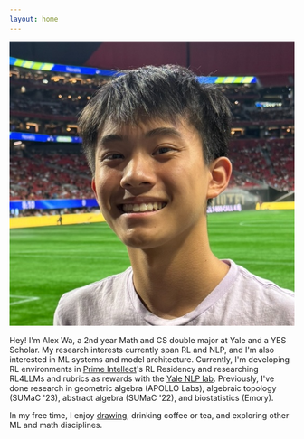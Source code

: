```yaml
---
layout: home
---
```


<div class="profile-container">
  <img src="public/pfp.jpg" alt="Alex Wa" class="profile-image">
  <div class="profile-content">
    <p>
      Hey! I'm Alex Wa, a 2nd year Math and CS double major at Yale and a YES Scholar. My research interests currently span RL and NLP, and I'm also interested in ML systems and model architecture. Currently, I'm developing RL environments in <a href="https://app.primeintellect.ai/dashboard/environments" target="_blank">Prime Intellect</a>'s RL Residency and researching RL4LLMs and rubrics as rewards with the <a href="https://nlp.cs.yale.edu/" target="_blank">Yale NLP lab</a>. Previously, I've done research in geometric algebra (APOLLO Labs), algebraic topology (SUMaC '23), abstract algebra (SUMaC '22), and biostatistics (Emory).
    </p>
    <p>
      In my free time, I enjoy <a href="https://www.instagram.com/alex_wa_art/" target="_blank">drawing</a>, drinking coffee or tea, and exploring other ML and math disciplines.
    </p>
  </div>
</div>